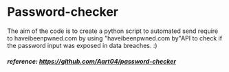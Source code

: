 # Password-checker
The aim of the code is to create a python script to automated send require to haveibeenpwned.com by using "haveibeenpwned.com by"API to check if the password input was exposed in data breaches. :)


##### reference: https://github.com/Aart04/password-checker
